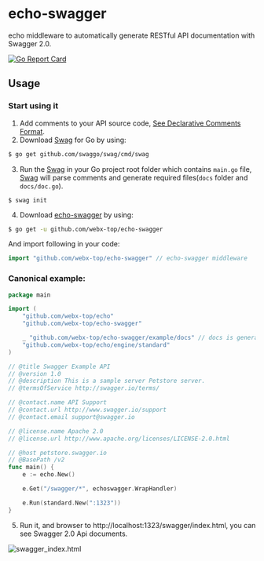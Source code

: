 # echo-swagger

echo middleware to automatically generate RESTful API documentation with Swagger 2.0.

[![Go Report Card](https://goreportcard.com/badge/github.com/webx-top/echo-swagger)](https://goreportcard.com/report/github.com/swaggo/echo-swagger)


## Usage

### Start using it
1. Add comments to your API source code, [See Declarative Comments Format](https://github.com/swaggo/swag#declarative-comments-format).
2. Download [Swag](https://github.com/swaggo/swag) for Go by using:
```sh
$ go get github.com/swaggo/swag/cmd/swag
```
3. Run the [Swag](https://github.com/swaggo/swag) in your Go project root folder which contains `main.go` file, [Swag](https://github.com/swaggo/swag) will parse comments and generate required files(`docs` folder and `docs/doc.go`).
```sh_ "github.com/webx-top/echo-swagger/v2/example/docs"
$ swag init
```
4. Download [echo-swagger](https://github.com/webx-top/echo-swagger) by using:
```sh
$ go get -u github.com/webx-top/echo-swagger
```

And import following in your code:
```go
import "github.com/webx-top/echo-swagger" // echo-swagger middleware
```

### Canonical example:

```go
package main

import (
	"github.com/webx-top/echo"
	"github.com/webx-top/echo-swagger"

	_ "github.com/webx-top/echo-swagger/example/docs" // docs is generated by Swag CLI, you have to import it.
	"github.com/webx-top/echo/engine/standard"
)

// @title Swagger Example API
// @version 1.0
// @description This is a sample server Petstore server.
// @termsOfService http://swagger.io/terms/

// @contact.name API Support
// @contact.url http://www.swagger.io/support
// @contact.email support@swagger.io

// @license.name Apache 2.0
// @license.url http://www.apache.org/licenses/LICENSE-2.0.html

// @host petstore.swagger.io
// @BasePath /v2
func main() {
	e := echo.New()

	e.Get("/swagger/*", echoswagger.WrapHandler)

	e.Run(standard.New(":1323"))
}

```

5. Run it, and browser to http://localhost:1323/swagger/index.html, you can see Swagger 2.0 Api documents.

![swagger_index.html](https://user-images.githubusercontent.com/8943871/36250587-40834072-1279-11e8-8bb7-02a2e2fdd7a7.png)

